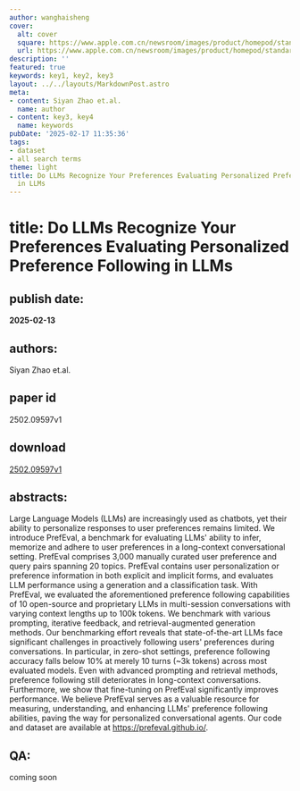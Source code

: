 ```yaml
---
author: wanghaisheng
cover:
  alt: cover
  square: https://www.apple.com.cn/newsroom/images/product/homepod/standard/Apple-HomePod-hero-230118_big.jpg.large_2x.jpg
  url: https://www.apple.com.cn/newsroom/images/product/homepod/standard/Apple-HomePod-hero-230118_big.jpg.large_2x.jpg
description: ''
featured: true
keywords: key1, key2, key3
layout: ../../layouts/MarkdownPost.astro
meta:
- content: Siyan Zhao et.al.
  name: author
- content: key3, key4
  name: keywords
pubDate: '2025-02-17 11:35:36'
tags:
- dataset
- all search terms
theme: light
title: Do LLMs Recognize Your Preferences Evaluating Personalized Preference Following
  in LLMs
---
```


# title: Do LLMs Recognize Your Preferences Evaluating Personalized Preference Following in LLMs 
## publish date: 
**2025-02-13** 
## authors: 
  Siyan Zhao et.al. 
## paper id
2502.09597v1
## download
[2502.09597v1](http://arxiv.org/abs/2502.09597v1)
## abstracts:
Large Language Models (LLMs) are increasingly used as chatbots, yet their ability to personalize responses to user preferences remains limited. We introduce PrefEval, a benchmark for evaluating LLMs' ability to infer, memorize and adhere to user preferences in a long-context conversational setting. PrefEval comprises 3,000 manually curated user preference and query pairs spanning 20 topics. PrefEval contains user personalization or preference information in both explicit and implicit forms, and evaluates LLM performance using a generation and a classification task. With PrefEval, we evaluated the aforementioned preference following capabilities of 10 open-source and proprietary LLMs in multi-session conversations with varying context lengths up to 100k tokens. We benchmark with various prompting, iterative feedback, and retrieval-augmented generation methods. Our benchmarking effort reveals that state-of-the-art LLMs face significant challenges in proactively following users' preferences during conversations. In particular, in zero-shot settings, preference following accuracy falls below 10% at merely 10 turns (~3k tokens) across most evaluated models. Even with advanced prompting and retrieval methods, preference following still deteriorates in long-context conversations. Furthermore, we show that fine-tuning on PrefEval significantly improves performance. We believe PrefEval serves as a valuable resource for measuring, understanding, and enhancing LLMs' preference following abilities, paving the way for personalized conversational agents. Our code and dataset are available at https://prefeval.github.io/.
## QA:
coming soon
